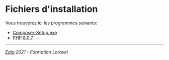 # Fichiers d'installation
Vous trouverez ici les programmes suivants:
- [Composer-Setup.exe](Composer-Setup.exe)
- [PHP 8.0.7](php.zip)
---
_[Eqla](http://www.eqla.be) 2021 - Formation Laravel_